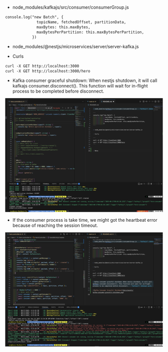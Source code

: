 - node_modules/kafkajs/src/consumer/consumerGroup.js

```
console.log("new Batch", {
              topicName, fetchedOffset, partitionData,
              maxBytes: this.maxBytes,
              maxBytesPerPartition: this.maxBytesPerPartition,
            })
```

- node_modules/@nestjs/microservices/server/server-kafka.js

- Curls

```
curl -X GET http://localhost:3000
curl -X GET http://localhost:3000/hero
```

- Kafka consumer graceful shutdown: When nestjs shutdown, it will call kafkajs consumer.disconnect(). This function will wait for in-flight process to be completed before disconnect.

![Kafka Consumer Graceful Shutdown](docs/assets/kafka-consumer-graceful-shutdown.png)

- If the consumer process is take time, we might got the heartbeat error because of reaching the session timeout.

![Kafka Consumer Graceful Shutdown Timeout Case](docs/assets/kafka-consumer-graceful-shutdown-timeout-case.png)
